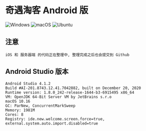 # 奇遇淘客 Android 版

![Windows](https://github.com/QiYuTechDev/QiYuTkAndroid/workflows/Windows/badge.svg?branch=main)
![macOS](https://github.com/QiYuTechDev/QiYuTkAndroid/workflows/macOS/badge.svg?branch=main)
![Ubuntu](https://github.com/QiYuTechDev/QiYuTkAndroid/workflows/Ubuntu/badge.svg?branch=main)

## 注意

    iOS 和 服务器端 的代码正在整理中, 整理完成之后也会提交到 Github

## Android Studio 版本

    Android Studio 4.1.2
    Build #AI-201.8743.12.41.7042882, built on December 20, 2020
    Runtime version: 1.8.0_242-release-1644-b3-6915495 x86_64
    VM: OpenJDK 64-Bit Server VM by JetBrains s.r.o
    macOS 10.16
    GC: ParNew, ConcurrentMarkSweep
    Memory: 1981M
    Cores: 8
    Registry: ide.new.welcome.screen.force=true, external.system.auto.import.disabled=true

